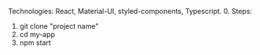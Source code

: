 Technologies: React, Material-UI, styled-components, Typescript.
0. Steps:
1. git clone "project name"
2. cd my-app
3. npm start

